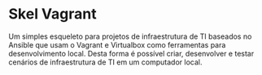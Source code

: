 # Skel Vagrant

Um simples esqueleto para projetos de infraestrutura de TI baseados no Ansible que usam o Vagrant e Virtualbox como ferramentas para desenvolvimento local. Desta forma é possível criar, desenvolver e testar cenários de infraestrutura de TI em um computador local.
